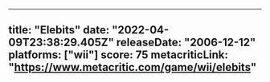 
---
title: "Elebits"
date: "2022-04-09T23:38:29.405Z"
releaseDate: "2006-12-12"
platforms: ["wii"]
score: 75
metacriticLink: "https://www.metacritic.com/game/wii/elebits"
---
